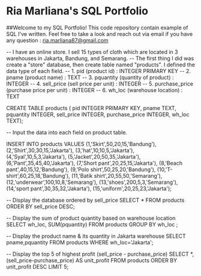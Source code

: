 # Ria Marliana's SQL Portfolio

##Welcome to my SQL Portfolio! This code repository contain example of SQL I've written. Feel free to take a look and reach out via email if you have any question : ria.marliana87@gmail.com

-- I have an online store. I sell 15 types of cloth which are located in 3 warehouses in Jakarta, Bandung, and Semarang. 
-- The first thing I did was create a "store" database, then create table named "products". I defined the data type of each field.
-- 1. pid (product id) : INTEGER PRIMARY KEY
-- 2. pname (product name) : TEXT
-- 3. pquantity (quantity of product) : INTEGER 
-- 4. sell_price (sell price per unit) : INTEGER
-- 5. purchase_price (purchase price per unit) : INTEGER
-- 6. wh_loc (warehouse location) : TEXT

CREATE TABLE products (
  pid INTEGER PRIMARY KEY, 
  pname TEXT, 
  pquantity INTEGER, 
  sell_price INTEGER, 
  purchase_price INTEGER,
  wh_loc TEXT);

-- Input the data into each field on product table. 

INSERT INTO products VALUES 
    (1,'Skirt',50,20,15,'Bandung'),
    (2,'Shirt',30,30,15,'Jakarta'),
    (3,'hat',10,10,5,'Jakarta'),
    (4,'Syal',10,5,3,'Jakarta'), 
    (5,'Jacket',20,50,35,'Jakarta'),
    (6,'Pant',35,45,40,'Jakarta'),
    (7,'Short pant',20,25,15,'Jakarta'),
    (8,'Beach pant',40,15,12,'Bandung'),
    (9,'Polo shirt',50,25,20,'Bandung'),
    (10,'T-shirt',60,25,18,'Bandung'),
    (11,'Batik shirt',20,55,50,'Semarang'),
    (12,'underwear',100,10,8,'Semarang'),
    (13,'shoes',200,5,3,'Semarang'),
    (14,'sport pant',30,35,32,'Jakarta'),
    (15,'uniform',20,25,23,'Jakarta');
    
-- Display the database ordered by sell_price
SELECT * FROM products ORDER BY sell_price DESC;

-- Display the sum of product quantity based on warehouse location
SELECT wh_loc, SUM(pquantity) FROM products GROUP BY wh_loc ;

-- Display the product name & its quantity in Jakarta warehouse
SELECT pname,pquantity 
FROM products 
WHERE wh_loc='Jakarta';

-- Display the top 5 of highest profit (sell_price - purchase_price)
SELECT *,(sell_price-purchase_price) AS unit_profit FROM products ORDER BY unit_profit DESC LIMIT 5;
